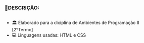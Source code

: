 ### 📜DESCRIÇÃO:
##

- 🏛️ Elaborado para a diciplina de Ambientes de Programação II [2°Termo]
- 💻 Linguagens usadas: HTML e CSS
##
